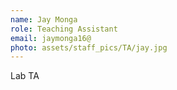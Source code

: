 ```yaml
---
name: Jay Monga
role: Teaching Assistant
email: jaymonga16@
photo: assets/staff_pics/TA/jay.jpg
---
```


Lab TA